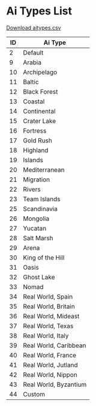 # Ai Types List

[Download aitypes.csv](../files/list_aitypes.csv)

|ID|Ai Type|
|--|-------|
|2 |Default|
|9 |Arabia|
|10|Archipelago|
|11|Baltic|
|12|Black Forest|
|13|Coastal|
|14|Continental|
|15|Crater Lake|
|16|Fortress|
|17|Gold Rush|
|18|Highland|
|19|Islands|
|20|Mediterranean|
|21|Migration|
|22|Rivers|
|23|Team Islands|
|25|Scandinavia|
|26|Mongolia|
|27|Yucatan|
|28|Salt Marsh|
|29|Arena|
|30|King of the Hill|
|31|Oasis|
|32|Ghost Lake|
|33|Nomad|
|34|Real World, Spain|
|35|Real World, Britain|
|36|Real World, Mideast|
|37|Real World, Texas|
|38|Real World, Italy|
|39|Real World, Caribbean|
|40|Real World, France|
|41|Real World, Jutland|
|42|Real World, Nippon|
|43|Real World, Byzantium|
|44|Custom|
